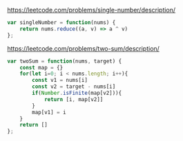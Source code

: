 https://leetcode.com/problems/single-number/description/

```js
var singleNumber = function(nums) {
    return nums.reduce((a, v) => a ^ v)
};
```

https://leetcode.com/problems/two-sum/description/
```js
var twoSum = function(nums, target) {
    const map = {}
    for(let i=0; i < nums.length; i++){
        const v1 = nums[i]
        const v2 = target - nums[i]
        if(Number.isFinite(map[v2])){
            return [i, map[v2]]
        }
        map[v1] = i
    }
    return []
};
```
